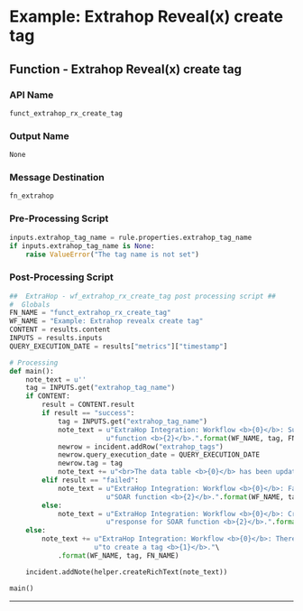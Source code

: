 <!--
    DO NOT MANUALLY EDIT THIS FILE
    THIS FILE IS AUTOMATICALLY GENERATED WITH resilient-sdk codegen
-->

# Example: Extrahop Reveal(x) create tag

## Function - Extrahop Reveal(x) create tag

### API Name
`funct_extrahop_rx_create_tag`

### Output Name
`None`

### Message Destination
`fn_extrahop`

### Pre-Processing Script
```python
inputs.extrahop_tag_name = rule.properties.extrahop_tag_name
if inputs.extrahop_tag_name is None:
    raise ValueError("The tag name is not set")

```

### Post-Processing Script
```python
##  ExtraHop - wf_extrahop_rx_create_tag post processing script ##
#  Globals
FN_NAME = "funct_extrahop_rx_create_tag"
WF_NAME = "Example: Extrahop revealx create tag"
CONTENT = results.content
INPUTS = results.inputs
QUERY_EXECUTION_DATE = results["metrics"]["timestamp"]

# Processing
def main():
    note_text = u''
    tag = INPUTS.get("extrahop_tag_name")
    if CONTENT:
        result = CONTENT.result
        if result == "success":
            tag = INPUTS.get("extrahop_tag_name")
            note_text = u"ExtraHop Integration: Workflow <b>{0}</b>: Successfully created tag <b>{1}</b> for SOAR " \
                        u"function <b>{2}</b>.".format(WF_NAME, tag, FN_NAME)
            newrow = incident.addRow("extrahop_tags")
            newrow.query_execution_date = QUERY_EXECUTION_DATE
            newrow.tag = tag
            note_text += u"<br>The data table <b>{0}</b> has been updated".format("Extrahop Tags")
        elif result == "failed":
            note_text = u"ExtraHop Integration: Workflow <b>{0}</b>: Failed to create tag <b>{1}</b> for " \
                        u"SOAR function <b>{2}</b>.".format(WF_NAME, tag, FN_NAME)
        else:
            note_text = u"ExtraHop Integration: Workflow <b>{0}</b>: Create tag <b>{1}</b> failed with unexpected " \
                        u"response for SOAR function <b>{2}</b>.".format(WF_NAME, tag, FN_NAME)
    else:
        note_text += u"ExtraHop Integration: Workflow <b>{0}</b>: There was <b>no</b> result returned while attempting " \
                     u"to create a tag <b>{1}</b>."\
            .format(WF_NAME, tag, FN_NAME)

    incident.addNote(helper.createRichText(note_text))

main()

```

---


